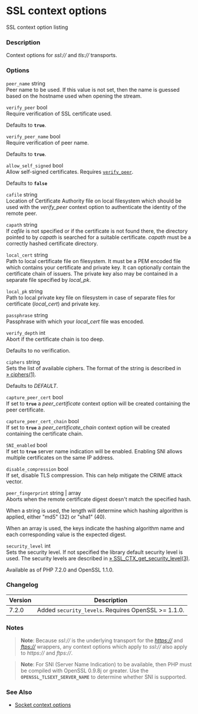 SSL context options
===================

SSL context option listing

### Description

Context options for *ssl://* and *tls://* transports.

### Options

`peer_name` <span class="type">string</span>  
Peer name to be used. If this value is not set, then the name is guessed
based on the hostname used when opening the stream.

`verify_peer` <span class="type">bool</span>  
Require verification of SSL certificate used.

Defaults to **`true`**.

`verify_peer_name` <span class="type">bool</span>  
Require verification of peer name.

Defaults to **`true`**.

`allow_self_signed` <span class="type">bool</span>  
Allow self-signed certificates. Requires
<a href="/context/ssl.html#context.ssl.verify-peer" class="link"><code class="parameter">verify_peer</code></a>.

Defaults to **`false`**

`cafile` <span class="type">string</span>  
Location of Certificate Authority file on local filesystem which should
be used with the *verify\_peer* context option to authenticate the
identity of the remote peer.

`capath` <span class="type">string</span>  
If *cafile* is not specified or if the certificate is not found there,
the directory pointed to by *capath* is searched for a suitable
certificate. *capath* must be a correctly hashed certificate directory.

`local_cert` <span class="type">string</span>  
Path to local certificate file on filesystem. It must be a PEM encoded
file which contains your certificate and private key. It can optionally
contain the certificate chain of issuers. The private key also may be
contained in a separate file specified by *local\_pk*.

`local_pk` <span class="type">string</span>  
Path to local private key file on filesystem in case of separate files
for certificate (*local\_cert*) and private key.

`passphrase` <span class="type">string</span>  
Passphrase with which your *local\_cert* file was encoded.

`verify_depth` <span class="type">int</span>  
Abort if the certificate chain is too deep.

Defaults to no verification.

`ciphers` <span class="type">string</span>  
Sets the list of available ciphers. The format of the string is
described in
<a href="https://www.openssl.org/docs/manmaster/man1/ciphers.html#CIPHER-LIST-FORMAT" class="link external">» ciphers(1)</a>.

Defaults to *DEFAULT*.

`capture_peer_cert` <span class="type">bool</span>  
If set to **`true`** a *peer\_certificate* context option will be
created containing the peer certificate.

`capture_peer_cert_chain` <span class="type">bool</span>  
If set to **`true`** a *peer\_certificate\_chain* context option will be
created containing the certificate chain.

`SNI_enabled` <span class="type">bool</span>  
If set to **`true`** server name indication will be enabled. Enabling
SNI allows multiple certificates on the same IP address.

`disable_compression` <span class="type">bool</span>  
If set, disable TLS compression. This can help mitigate the CRIME attack
vector.

`peer_fingerprint` <span class="type">string</span> \| <span class="type">array</span>  
Aborts when the remote certificate digest doesn't match the specified
hash.

When a <span class="type">string</span> is used, the length will
determine which hashing algorithm is applied, either "md5" (32) or
"sha1" (40).

When an <span class="type">array</span> is used, the keys indicate the
hashing algorithm name and each corresponding value is the expected
digest.

`security_level` <span class="type">int</span>  
Sets the security level. If not specified the library default security
level is used. The security levels are described in
<a href="https://www.openssl.org/docs/man1.1.0/man3/SSL_CTX_get_security_level.html" class="link external">» SSL_CTX_get_security_level(3)</a>.

Available as of PHP 7.2.0 and OpenSSL 1.1.0.

### Changelog

| Version | Description                                          |
|---------|------------------------------------------------------|
| 7.2.0   | Added `security_levels`. Requires OpenSSL \>= 1.1.0. |

### Notes

> **Note**: <span class="simpara"> Because *ssl://* is the underlying
> transport for the
> <a href="/wrappers/http.html" class="link"><em>https://</em></a> and
> <a href="/wrappers/ftp.html" class="link"><em>ftps://</em></a>
> wrappers, any context options which apply to *ssl://* also apply to
> *https://* and *ftps://*. </span>

> **Note**: <span class="simpara"> For SNI (Server Name Indication) to
> be available, then PHP must be compiled with OpenSSL 0.9.8j or
> greater. Use the **`OPENSSL_TLSEXT_SERVER_NAME`** to determine whether
> SNI is supported. </span>

### See Also

-   <a href="/context/socket.html" class="xref">Socket context options</a>
